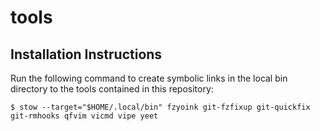 # tools

## Installation Instructions

Run the following command to create symbolic links in the local bin directory
to the tools contained in this repository:

```
$ stow --target="$HOME/.local/bin" fzyoink git-fzfixup git-quickfix git-rmhooks qfvim vicmd vipe yeet
```
